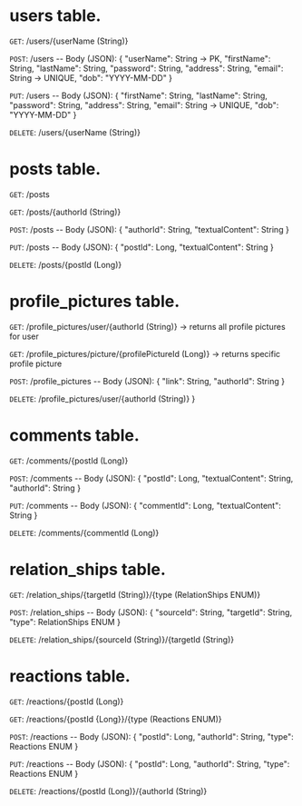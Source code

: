 # users table.

`GET`: /users/{userName (String)}

`POST`: /users -- Body (JSON): {
        "userName": String -> PK,
        "firstName": String,
        "lastName": String,
        "password": String,
        "address": String,
        "email": String -> UNIQUE,
        "dob": "YYYY-MM-DD"
}

`PUT`: /users -- Body (JSON): {
        "firstName": String,
        "lastName": String,
        "password": String,
        "address": String,
        "email": String -> UNIQUE,
        "dob": "YYYY-MM-DD"
}

`DELETE`: /users/{userName (String)}


# posts table.

`GET`: /posts

`GET`: /posts/{authorId (String)}

`POST`: /posts -- Body (JSON): {
        "authorId": String,
        "textualContent": String
}

`PUT`: /posts -- Body (JSON):  {
        "postId": Long,
        "textualContent": String
}

`DELETE`: /posts/{postId (Long)}


# profile_pictures table.

`GET`: /profile_pictures/user/{authorId (String)} -> returns all profile pictures for user

`GET`: /profile_pictures/picture/{profilePictureId (Long)} -> returns specific profile picture

`POST`: /profile_pictures -- Body (JSON): {
        "link": String,
        "authorId": String
}

`DELETE`: /profile_pictures/user/{authorId (String)}
}

# comments table.

`GET`: /comments/{postId (Long)}

`POST`: /comments -- Body (JSON): {
        "postId": Long,
        "textualContent": String,
        "authorId": String
}

`PUT`: /comments -- Body (JSON): {
        "commentId": Long,
        "textualContent": String
}

`DELETE`: /comments/{commentId (Long)}


# relation_ships table.

`GET`: /relation_ships/{targetId (String)}/{type (RelationShips ENUM)}

`POST`: /relation_ships -- Body (JSON): {
        "sourceId": String,
        "targetId": String,
        "type": RelationShips ENUM
}

`DELETE`: /relation_ships/{sourceId (String)}/{targetId (String)}


# reactions table.

`GET`: /reactions/{postId (Long)}

`GET`: /reactions/{postId {Long}}/{type (Reactions ENUM)}

`POST`: /reactions -- Body (JSON): {
        "postId": Long,
        "authorId": String,
        "type": Reactions ENUM
}

`PUT`: /reactions -- Body (JSON): {
        "postId": Long,
        "authorId": String,
        "type": Reactions ENUM
}

`DELETE`: /reactions/{postId (Long)}/{authorId (String)}
